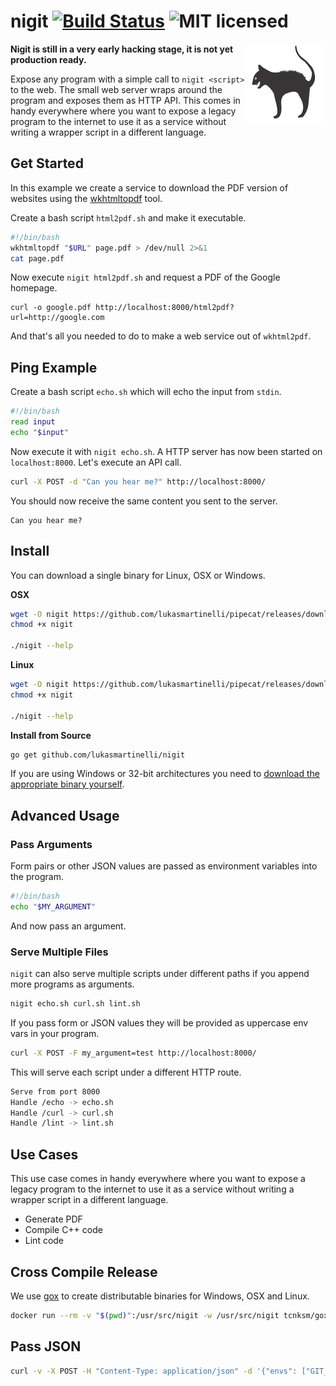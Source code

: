 # nigit [![Build Status](https://travis-ci.org/lukasmartinelli/nigit.svg)](https://travis-ci.org/lukasmartinelli/nigit) ![MIT licensed](https://img.shields.io/badge/license-MIT-blue.svg)

<img align="right" alt="nigit cat logo" src="logo.png" />

**Nigit is still in a very early hacking stage, it is not yet production ready.**

Expose any program with a simple call to `nigit <script>` to the web.
The small web server wraps around the program and exposes them as HTTP API.
This comes in handy everywhere where you want to expose a legacy
program to the internet to use it as a service without writing a wrapper script
in a different language.

## Get Started

In this example we create a service to download the PDF version of websites using the
[wkhtmltopdf](http://wkhtmltopdf.org/) tool.

Create a bash script `html2pdf.sh` and make it executable.

```bash
#!/bin/bash
wkhtmltopdf "$URL" page.pdf > /dev/null 2>&1
cat page.pdf
```

Now execute `nigit html2pdf.sh` and request a PDF of the Google homepage.

```
curl -o google.pdf http://localhost:8000/html2pdf?url=http://google.com
```

And that's all you needed to do to make a web service out of `wkhtml2pdf`.

## Ping Example

Create a bash script `echo.sh` which will echo the input from `stdin`.

```bash
#!/bin/bash
read input
echo "$input"
```

Now execute it with `nigit echo.sh`.
A HTTP server has now been started on `localhost:8000`.
Let's execute an API call.

```bash
curl -X POST -d "Can you hear me?" http://localhost:8000/
```

You should now receive the same content you sent to the server.

```
Can you hear me?
```

## Install

You can download a single binary for Linux, OSX or Windows.

**OSX**

```bash
wget -O nigit https://github.com/lukasmartinelli/pipecat/releases/download/v0.1-alpha/nigit_darwin_amd64
chmod +x nigit

./nigit --help
```

**Linux**

```bash
wget -O nigit https://github.com/lukasmartinelli/pipecat/releases/download/v0.1-alpha/nigit_linux_amd64
chmod +x nigit

./nigit --help
```

**Install from Source**

```bash
go get github.com/lukasmartinelli/nigit
```

If you are using Windows or 32-bit architectures you need to [download the appropriate binary
yourself](https://github.com/lukasmartinelli/nigit/releases/latest).

## Advanced Usage

### Pass Arguments

Form pairs or other JSON values are passed as environment variables into the program.

```bash
#!/bin/bash
echo "$MY_ARGUMENT"
```

And now pass an argument.

### Serve Multiple Files

`nigit` can also serve multiple scripts under different paths if you
append more programs as arguments.

```bash
nigit echo.sh curl.sh lint.sh
```

If you pass form or JSON values they will be provided as uppercase
env vars in your program.

```bash
curl -X POST -F my_argument=test http://localhost:8000/
```

This will serve each script under a different HTTP route.

```bash
Serve from port 8000
Handle /echo -> echo.sh
Handle /curl -> curl.sh
Handle /lint -> lint.sh
```

## Use Cases

This use case comes in handy everywhere where you want to expose a legacy
program to the internet to use it as a service without writing a wrapper
script in a different language.

- Generate PDF
- Compile C++ code
- Lint code

## Cross Compile Release

We use [gox](https://github.com/mitchellh/gox) to create distributable
binaries for Windows, OSX and Linux.

```bash
docker run --rm -v "$(pwd)":/usr/src/nigit -w /usr/src/nigit tcnksm/gox:1.4.2-light
```

## Pass JSON

```bash
curl -v -X POST -H "Content-Type: application/json" -d '{"envs": ["GIT_REPOSITORY=https://github.com/sdiehl/tinyjit.git"]}' http://localhost:8000/hlint
```
